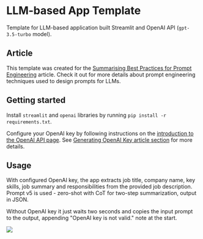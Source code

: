 # LLM-based App Template

Template for LLM-based application built Streamlit and OpenAI API (`gpt-3.5-turbo` model).

## Article

This template was created for the [Summarising Best Practices for Prompt Engineering](https://towardsdatascience.com/summarising-best-practices-for-prompt-engineering-c5e86c483af4) article. Check it out for more details about prompt engineering techniques used to design prompts for LLMs.

## Getting started

Install `streamlit` and `openai` libraries by running `pip install -r requirements.txt`.

Configure your OpenAI key by following instructions on the [introduction to the OpenAI API page](https://platform.openai.com/docs/api-reference/introduction). See [Generating OpenAI Key article section](https://towardsdatascience.com/summarising-best-practices-for-prompt-engineering-c5e86c483af4#:~:text=Generating%20OpenAI%20Key) for more details.

## Usage

With configured OpenAI key, the app extracts job title, company name, key skills, job summary and responsibilities from the provided job description. Prompt v5 is used - zero-shot with CoT for two-step summarization, output in JSON.

Without OpenAI key it just waits two seconds and copies the input prompt to the output, appending "OpenAI key is not valid." note at the start.

![](app.gif)
